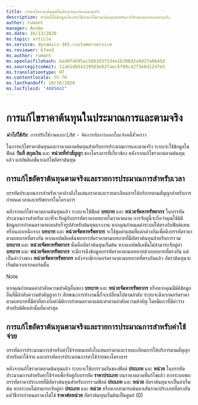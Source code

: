 ```yaml
---
title: การแก้ไขราคาต้นทุนในประมาณการและตามจริง
description: หัวข้อนี้ให้ข้อมูลเกี่ยวกับวิธีการแก้ไขราคาต้นทุนสำหรับการประมาณการและตามจริง
author: rumant
manager: Annbe
ms.date: 10/13/2020
ms.topic: article
ms.service: dynamics-365-customerservice
ms.reviewer: kfend
ms.author: rumant
ms.openlocfilehash: bad8f4b95ac5803d3f334e1b306d2a9d27a6645d
ms.sourcegitcommit: 11a61db54119503e82faec5f99c4273e8d1247e5
ms.translationtype: HT
ms.contentlocale: th-TH
ms.lasthandoff: 10/16/2020
ms.locfileid: "4085842"
---
```

# <a name="resolving-cost-prices-on-estimates-and-actuals"></a>การแก้ไขราคาต้นทุนในประมาณการและตามจริง

_**นำไปใช้กับ:** การปรับใช้งานแบบ Lite - จัดการกับการออกใบแจ้งหนี้ชั่วคราว_

ในการแก้ไขราคาต้นทุนและราคาตลาดต้นทุนสำหรับการประมาณการและตามจริง ระบบจะใช้ข้อมูลในฟิลด์ **วันที่** **สกุลเงิน** และ **หน่วยที่ทำสัญญา** ของโครงการที่เกี่ยวข้อง หลังจากแก้ไขราคาตลาดต้นทุนแล้ว แอปพลิเคชันจะแก้ไขอัตราต้นทุน

## <a name="resolving-cost-rates-on-actual-and-estimate-lines-for-time"></a>การแก้ไขอัตราต้นทุนตามจริงและรายการประมาณการสำหรับเวลา

บรรทัดประมาณการสำหรับเวลาอ้างถึงใบเสนอราคาและรายละเอียดการให้บริการตามสัญญาสำหรับการกำหนดเวลาและทรัพยากรในโครงการ

หลังจากแก้ไขราคาตลาดต้นทุนแล้ว ระบบจะใช้ฟิลด์ **บทบาท** และ **หน่วยจัดหาทรัพยากร** ในบรรทัดประมาณการสำหรับเวลาที่จะจับคู่กับบรรทัดราคาบทบาทในราคาตลาด การจับคู่นี้จะถือว่าคุณใช้มิติข้อมูลการกำหนดราคาแบบสำเร็จรูปสำหรับต้นทุนแรงงาน หากคุณกำหนดค่าระบบให้ตรงกับฟิลด์แทนหรือนอกเหนือจาก **บทบาท** และ **หน่วยจัดหาทรัพยากร** จะใช้ชุดค่าผสมที่แตกต่างกันเพื่อดึงบรรทัดราคาตามบทบาทที่ตรงกัน หากแอปพลิเคชันพบบรรทัดราคาตามบทบาทที่มีอัตราต้นทุนสำหรับการรวม **บทบาท** และ **หน่วยจัดหาทรัพยากร** นั่นคืออัตราต้นทุนเริ่มต้น หากแอปพลิเคชันไม่สามารถจับคู่ค่า **บทบาท** และ **หน่วยจัดหาทรัพยากร** จะมีการดึงข้อมูลบรรทัดราคาตามบทบาทด้วยบทบาทที่ตรงกัน แต่เป็นค่าว่างของ **หน่วยจัดหาทรัพยากร** หลังจากมีเรกคอร์ดราคาตามบทบาทที่ตรงกันแล้ว อัตราต้นทุนจะเริ่มต้นจากเรกคอร์ดนั้น 

> [!NOTE]
> หากคุณกำหนดค่าลำดับความสำคัญอื่นของ **บทบาท** และ **หน่วยจัดหาทรัพยากร** หรือหากคุณมีมิติข้อมูลอื่นที่มีลำดับความสำคัญสูงกว่า ลักษณะการทำงานนี้ก็จะเปลี่ยนไปตามลำดับ ระบบจะดึงเรกคอร์ดราคาตามบทบาทที่มีค่าที่ตรงกับค่ามิติการกำหนดราคาแต่ละค่าตามลำดับความสำคัญ โดยมีแถวที่มีค่าว่างสำหรับมิติเหล่านั้นที่มาล่าสุด

## <a name="resolving-cost-rates-on-actual-and-estimate-lines-for-expense"></a>การแก้ไขอัตราต้นทุนตามจริงและรายการประมาณการสำหรับค่าใช้จ่าย

บรรทัดการประมาณการสำหรับค่าใช้จ่ายหมายถึงใบเสนอราคาและรายละเอียดการให้บริการตามสัญญาสำหรับค่าใช้จ่าย และบรรทัดการประมาณการค่าใช้จ่ายของโครงการ

หลังจากแก้ไขราคาตลาดต้นทุนแล้ว ระบบจะใช้การรวมกันของฟิลด์ **ประเภท** และ **หน่วย** ในบรรทัดประมาณการสำหรับค่าใช้จ่ายเพื่อจับคู่กับบรรทัด **ราคาประเภท** บนราคาตลาดที่แก้ไขแล้ว หากระบบพบบรรทัดราคาประเภทที่มีอัตราต้นทุนสำหรับการรวมฟิลด์ **ประเภท** และ **หน่วย** อัตราต้นทุนจะเป็นค่าเริ่มต้น หากระบบไม่สามารถจับคู่ค่า **ประเภท** และ **หน่วย** หรือหากสามารถค้นหาเส้นราคาประเภทที่ตรงกัน แต่วิธีการกำหนดราคาไม่ใช่ **ราคาต่อหน่วย** อัตราต้นทุนเริ่มต้นเป็นศูนย์ (0)
